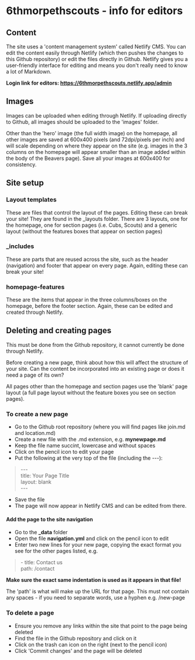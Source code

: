 # 6thmorpethscouts - info for editors

## Content 
The site uses a 'content management system' called Netlify CMS. You can edit the content easily through Netlify (which then pushes the changes to this Github repository) or edit the files directly in Github. Netlify gives you a user-friendly interface for editing and means you don't really need to know a lot of Markdown.

**Login link for editors: https://6thmorpethscouts.netlify.app/admin**

## Images
Images can be uploaded when editing through Netlify. If uploading directly to Github, all images should be uploaded to the 'images' folder. 

Other than the 'hero' image (the full width image) on the homepage, all other images are saved at 600x400 pixels (and 72dpi/pixels per inch) and will scale depending on where they appear on the site (e.g. images in the 3 columns on the homepage will appear smaller than an image added within the body of the Beavers page). Save all your images at 600x400 for consistency. 

## Site setup
### Layout templates
These are files that control the layout of the pages. Editing these can break your site! They are found in the \_layouts folder. There are 3 layouts, one for the homepage, one for section pages (i.e. Cubs, Scouts) and a generic layout (without the features boxes that appear on section pages)

### \_includes
These are parts that are reused across the site, such as the header (navigation) and footer that appear on every page. Again, editing these can break your site!

### homepage-features
These are the items that appear in the three columns/boxes on the homepage, before the footer section. Again, these can be edited and created through Netlify.

## Deleting and creating pages
This must be done from the Github repository, it cannot currently be done through Netlify. 

Before creating a new page, think about how this will affect the structure of your site. Can the content be incorporated into an existing page or does it need a page of its own? 

All pages other than the homepage and section pages use the 'blank' page layout (a full page layout without the feature boxes you see on section pages).

### To create a new page

* Go to the Github root repository (where you will find pages like join.md and location.md)
* Create a new file with the .md extension, e.g. **mynewpage.md**
* Keep the file name succint, lowercase and without spaces
* Click on the pencil icon to edit your page
* Put the following at the very top of the file (including the ---):

>\---  
title: Your Page Title  
layout: blank  
\---  

* Save the file
* The page will now appear in Netlify CMS and can be edited from there.

#### Add the page to the site navigation

* Go to the **\_data** folder
* Open the file **navigation.yml** and click on the pencil icon to edit
* Enter two new lines for your new page, copying the exact format you see for the other pages listed, e.g.

>\- title: Contact us  
     path: /contact  
  
  **Make sure the exact same indentation is used as it appears in that file!**
  
  The 'path' is what will make up the URL for that page. This must not contain any spaces - if you need to separate words, use a hyphen e.g. /new-page

### To delete a page

* Ensure you remove any links within the site that point to the page being deleted
* Find the file in the Github repository and click on it
* Click on the trash can icon on the right (next to the pencil icon)
* Click 'Commit changes' and the page will be deleted
